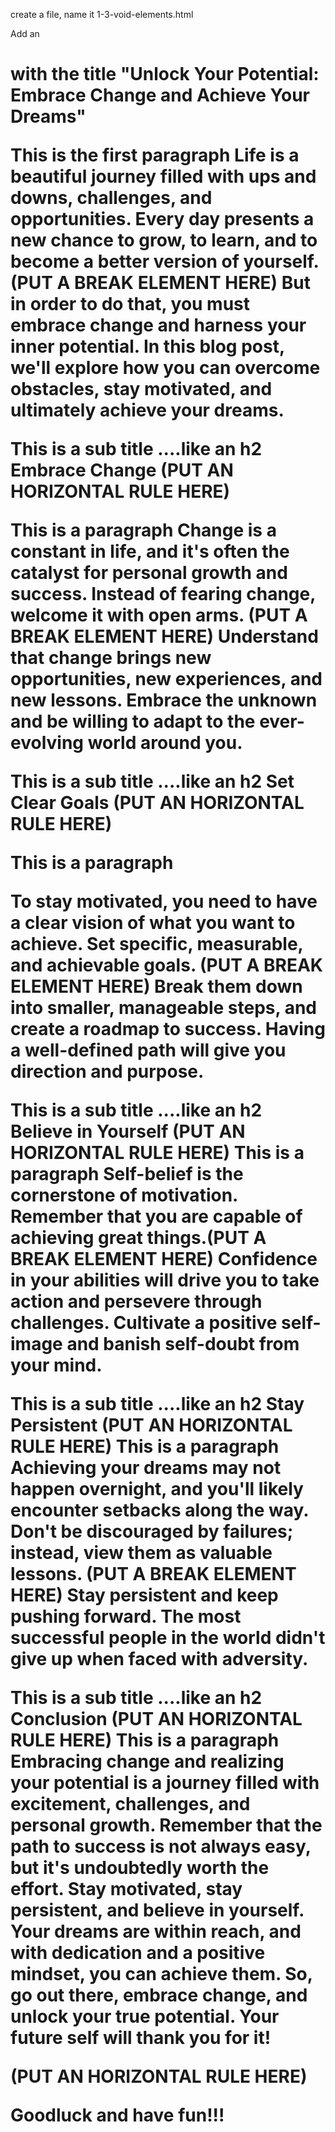 create a file, name it 1-3-void-elements.html

Add an <h1> with the title "Unlock Your Potential: Embrace Change and Achieve Your Dreams"

This is the first paragraph
Life is a beautiful journey filled with ups and downs, challenges, and
opportunities. Every day presents a new chance to grow, to learn, and to
become a better version of yourself. (PUT A BREAK ELEMENT HERE)
But in order to do that, you must embrace change and harness your inner
potential. In this blog post, we'll explore how you can overcome obstacles,
stay motivated, and ultimately achieve your dreams.

This is a sub title ....like an h2
Embrace Change
(PUT AN HORIZONTAL RULE HERE)

This is a paragraph
Change is a constant in life, and it's often the catalyst for personal growth
and success. Instead of fearing change, welcome it with open arms. (PUT A BREAK ELEMENT HERE)
Understand that change brings new opportunities, new experiences, and new
lessons. Embrace the unknown and be willing to adapt to the ever-evolving
world around you.

This is a sub title ....like an h2
Set Clear Goals
(PUT AN HORIZONTAL RULE HERE)

This is a paragraph

To stay motivated, you need to have a clear vision of what you want to
achieve. Set specific, measurable, and achievable goals. (PUT A BREAK ELEMENT HERE) Break them down
into smaller, manageable steps, and create a roadmap to success. Having a
well-defined path will give you direction and purpose.

This is a sub title ....like an h2
Believe in Yourself
(PUT AN HORIZONTAL RULE HERE)
This is a paragraph
Self-belief is the cornerstone of motivation. Remember that you are capable of
achieving great things.(PUT A BREAK ELEMENT HERE) Confidence in your abilities will drive you to
take action and persevere through challenges. Cultivate a positive self-image
and banish self-doubt from your mind.

This is a sub title ....like an h2
Stay Persistent
(PUT AN HORIZONTAL RULE HERE)
This is a paragraph
Achieving your dreams may not happen overnight, and you'll likely encounter
setbacks along the way. Don't be discouraged by failures; instead, view them
as valuable lessons. (PUT A BREAK ELEMENT HERE) Stay persistent and keep pushing forward. The most
successful people in the world didn't give up when faced with adversity.

This is a sub title ....like an h2
Conclusion
(PUT AN HORIZONTAL RULE HERE)
This is a paragraph
Embracing change and realizing your potential is a journey filled with
excitement, challenges, and personal growth. Remember that the path to success
is not always easy, but it's undoubtedly worth the effort. Stay motivated,
stay persistent, and believe in yourself. Your dreams are within reach, and
with dedication and a positive mindset, you can achieve them. So, go out
there, embrace change, and unlock your true potential. Your future self will
thank you for it!

(PUT AN HORIZONTAL RULE HERE)

Goodluck and have fun!!!
